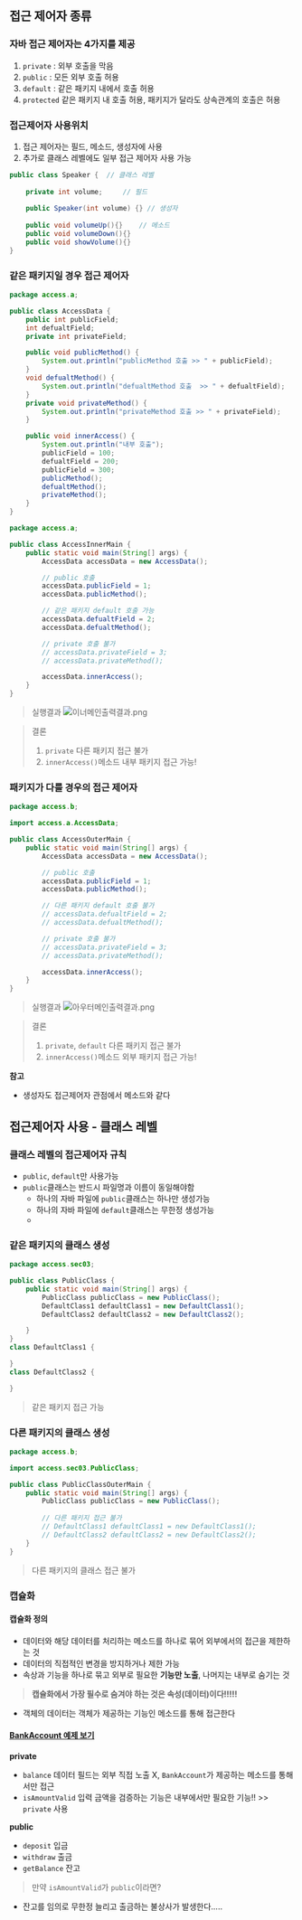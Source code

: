 ## 접근 제어자 종류

### 자바 접근 제어자는 4가지를 제공
1. `private` : 외부 호출을 막음
2. `public` : 모든 외부 호출 허용
3. `default` : 같은 패키지 내에서 호출 허용
4. `protected` 같은 패키지 내 호출 허용, 패키지가 달라도 상속관계의 호출은 허용

### 접근제어자 사용위치 
1. 접근 제어자는 필드, 메소드, 생성자에 사용
2. 추가로 클래스 레벨에도 일부 접근 제어자 사용 가능
 
```java
public class Speaker {  // 클래스 레벨
    
    private int volume;     // 필드
    
    public Speaker(int volume) {} // 생성자
    
    public void volumeUp(){}    // 메소드
    public void volumeDown(){}
    public void showVolume(){}
}
```

### 같은 패키지일 경우 접근 제어자
```java
package access.a;

public class AccessData {
    public int publicField;
    int defualtField;
    private int privateField;

    public void publicMethod() {
        System.out.println("publicMethod 호출 >> " + publicField);
    }
    void defualtMethod() {
        System.out.println("defualtMethod 호출  >> " + defualtField);
    }
    private void privateMethod() {
        System.out.println("privateMethod 호출 >> " + privateField);
    }

    public void innerAccess() {
        System.out.println("내부 호출");
        publicField = 100;
        defualtField = 200;
        publicField = 300;
        publicMethod();
        defualtMethod();
        privateMethod();
    }
}
```
```java
package access.a;

public class AccessInnerMain {
    public static void main(String[] args) {
        AccessData accessData = new AccessData();

        // public 호출
        accessData.publicField = 1;
        accessData.publicMethod();

        // 같은 패키지 default 호출 가능
        accessData.defualtField = 2;
        accessData.defualtMethod();

        // private 호출 불가
        // accessData.privateField = 3;
        // accessData.privateMethod();

        accessData.innerAccess();
    }
}
```
> 실행결과
![이너메인출력결과.png](..%2Fimage%2F%EC%9D%B4%EB%84%88%EB%A9%94%EC%9D%B8%EC%B6%9C%EB%A0%A5%EA%B2%B0%EA%B3%BC.png)



> 결론
> 1. `private` 다른 패키지 접근 불가
> 2. `innerAccess()`메소드 내부 패키지 접근 가능!

### 패키지가 다를 경우의 접근 제어자
```java
package access.b;

import access.a.AccessData;

public class AccessOuterMain {
    public static void main(String[] args) {
        AccessData accessData = new AccessData();

        // public 호출
        accessData.publicField = 1;
        accessData.publicMethod();

        // 다른 패키지 default 호출 불가
        // accessData.defualtField = 2;
        // accessData.defualtMethod();

        // private 호출 불가
        // accessData.privateField = 3;
        // accessData.privateMethod();

        accessData.innerAccess();
    }
}
```
> 실행결과
![아우터메인출력결과.png](..%2Fimage%2F%EC%95%84%EC%9A%B0%ED%84%B0%EB%A9%94%EC%9D%B8%EC%B6%9C%EB%A0%A5%EA%B2%B0%EA%B3%BC.png)



> 결론
> 1. `private`, `default` 다른 패키지 접근 불가
> 2. `innerAccess()`메소드 외부 패키지 접근 가능!

**참고** 
- 생성자도 접근제어자 관점에서 메소드와 같다


## 접근제어자 사용 - 클래스 레벨

### 클래스 레벨의 접근제어자 규칙
- `public`, `default`만 사용가능
- `public`클래스는 반드시 파일명과 이름이 동일해야함
    - 하나의 자바 파일에 `public`클래스는 하나만 생성가능
    - 하나의 자바 파일에 `default`클래스는 무한정 생성가능
    - 
### 같은 패키지의 클래스 생성
```java
package access.sec03;

public class PublicClass {
    public static void main(String[] args) {
        PublicClass publicClass = new PublicClass();
        DefaultClass1 defaultClass1 = new DefaultClass1();
        DefaultClass2 defaultClass2 = new DefaultClass2();

    }
}
class DefaultClass1 {

}
class DefaultClass2 {

}
```
> 같은 패키지 접근 가능

### 다른 패키지의 클래스 생성
```java
package access.b;

import access.sec03.PublicClass;

public class PublicClassOuterMain {
    public static void main(String[] args) {
        PublicClass publicClass = new PublicClass();
        
        // 다른 패키지 접근 불가
        // DefaultClass1 defaultClass1 = new DefaultClass1();
        // DefaultClass2 defaultClass2 = new DefaultClass2();
    }
}
```
> 다른 패키지의 클래스 접근 불가


### 캡슐화

#### 캡슐화 정의
- 데이터와 해당 데이터를 처리하는 메소드를 하나로 묶어 외부에서의 접근을 제한하는 것
- 데이터의 직접적인 변경을 방지하거나 제한 가능
- 속상과 기능을 하나로 묶고 외부로 필요한 **기능만 노출**, 나머지는 내부로 숨기는 것
> **캡슐화에서 가장 필수로 숨겨야 하는 것은 속성(데이터)이다!!!!!**
  - 객체의 데이터는 객체가 제공하는 기능인 메소드를 통해 접근한다

#### [BankAccount 예제 보기]()
**private**
- `balance` 데이터 필드는 외부 직접 노출 X, `BankAccount`가 제공하는 메소드를 통해서만 접근
- `isAmountValid` 입력 금액을 검증하는 기능은 내부에서만 필요한 기능!! >> `private` 사용

**public**
- `deposit` 입금
- `withdraw` 출금
- `getBalance` 잔고
> 만약 `isAmountValid`가 `public`이라면?
- 잔고를 임의로 무한정 늘리고 출금하는 불상사가 발생한다.....

 
